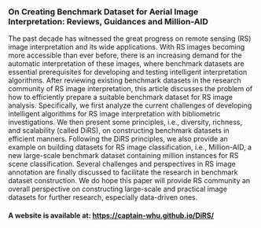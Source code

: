 ### On Creating Benchmark Dataset for Aerial Image Interpretation: Reviews, Guidances and Million-AID

The past decade has witnessed the great progress on remote sensing (RS) image interpretation and its wide applications. With RS images becoming more accessible than ever before, there is an increasing demand for the automatic interpretation of these images, where benchmark datasets are essential prerequisites for developing and testing intelligent interpretation algorithms. After reviewing existing benchmark datasets in the research community of RS image interpretation, this article discusses the problem of how to efficiently prepare a suitable benchmark dataset for RS image analysis. Specifically, we first analyze the current challenges of developing intelligent algorithms for RS image interpretation with bibliometric investigations. We then present some principles, i.e., diversity, richness, and scalability (called DiRS), on constructing benchmark datasets in efficient manners. Following the DiRS principles, we also provide an example on building datasets for RS image classification, i.e., Million-AID, a new large-scale benchmark dataset containing million instances for RS scene classification. Several challenges and perspectives in RS image annotation are finally discussed to facilitate the research in benchmark dataset construction. We do hope this paper will provide RS community an overall perspective on constructing large-scale and practical image datasets for further research, especially data-driven ones.

#### A website is available at: https://captain-whu.github.io/DiRS/
<!-- ## Welcome to GitHub Pages

You can use the [editor on GitHub](https://github.com/IenLong/DiRS/edit/master/README.md) to maintain and preview the content for your website in Markdown files.

Whenever you commit to this repository, GitHub Pages will run [Jekyll](https://jekyllrb.com/) to rebuild the pages in your site, from the content in your Markdown files.

### Markdown

Markdown is a lightweight and easy-to-use syntax for styling your writing. It includes conventions for

```markdown
Syntax highlighted code block

# Header 1
## Header 2
### Header 3

- Bulleted
- List

1. Numbered
2. List

**Bold** and _Italic_ and `Code` text

[Link](url) and ![Image](src)
```

For more details see [GitHub Flavored Markdown](https://guides.github.com/features/mastering-markdown/).

### Jekyll Themes

Your Pages site will use the layout and styles from the Jekyll theme you have selected in your [repository settings](https://github.com/IenLong/DiRS/settings). The name of this theme is saved in the Jekyll `_config.yml` configuration file.

### Support or Contact

Having trouble with Pages? Check out our [documentation](https://help.github.com/categories/github-pages-basics/) or [contact support](https://github.com/contact) and we’ll help you sort it out.
 -->
